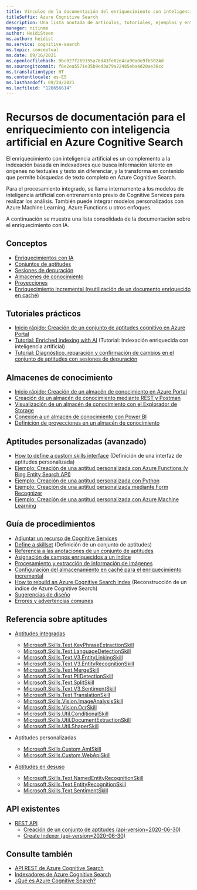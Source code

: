 ```yaml
---
title: Vínculos de la documentación del enriquecimiento con inteligencia artificial
titleSuffix: Azure Cognitive Search
description: Una lista anotada de artículos, tutoriales, ejemplos y entradas de blog relacionados con cargas de trabajo de enriquecimiento con inteligencia artificial en Azure Cognitive Search.
manager: nitinme
author: HeidiSteen
ms.author: heidist
ms.service: cognitive-search
ms.topic: conceptual
ms.date: 09/16/2021
ms.openlocfilehash: 9bc027f269355a76d43fe02e4ca90a0e9f65024d
ms.sourcegitcommit: f6e2ea5571e35b9ed3a79a22485eba4d20ae36cc
ms.translationtype: HT
ms.contentlocale: es-ES
ms.lasthandoff: 09/24/2021
ms.locfileid: "128656614"
---
```

# <a name="documentation-resources-for-ai-enrichment-in-azure-cognitive-search"></a>Recursos de documentación para el enriquecimiento con inteligencia artificial en Azure Cognitive Search

El enriquecimiento con inteligencia artificial es un complemento a la indexación basada en indexadores que busca información latente en orígenes no textuales y texto sin diferenciar, y la transforma en contenido que permite búsquedas de texto completo en Azure Cognitive Search. 

Para el procesamiento integrado, se llama internamente a los modelos de inteligencia artificial con entrenamiento previo de Cognitive Services para realizar los análisis. También puede integrar modelos personalizados con Azure Machine Learning, Azure Functions u otros enfoques.

A continuación se muestra una lista consolidada de la documentación sobre el enriquecimiento con IA.

## <a name="concepts"></a>Conceptos

+ [Enriquecimientos con IA](cognitive-search-concept-intro.md)
+ [Conjuntos de aptitudes](cognitive-search-working-with-skillsets.md)
+ [Sesiones de depuración](cognitive-search-debug-session.md)
+ [Almacenes de conocimiento](knowledge-store-concept-intro.md)
+ [Proyecciones](knowledge-store-projection-overview.md)
+ [Enriquecimiento incremental (reutilización de un documento enriquecido en caché)](cognitive-search-incremental-indexing-conceptual.md)

## <a name="hands-on-walkthroughs"></a>Tutoriales prácticos

+ [Inicio rápido: Creación de un conjunto de aptitudes cognitivo en Azure Portal](cognitive-search-quickstart-blob.md)
+ [Tutorial: Enriched indexing with AI](cognitive-search-tutorial-blob.md) (Tutorial: Indexación enriquecida con inteligencia artificial)
+ [Tutorial: Diagnóstico, reparación y confirmación de cambios en el conjunto de aptitudes con sesiones de depuración](cognitive-search-tutorial-debug-sessions.md)

## <a name="knowledge-stores"></a>Almacenes de conocimiento

+ [Inicio rápido: Creación de un almacén de conocimiento en Azure Portal](knowledge-store-create-portal.md)
+ [Creación de un almacén de conocimiento mediante REST y Postman](knowledge-store-create-rest.md)
+ [Visualización de un almacén de conocimiento con el Explorador de Storage](knowledge-store-view-storage-explorer.md)
+ [Conexión a un almacén de conocimiento con Power BI](knowledge-store-connect-power-bi.md)
+ [Definición de proyecciones en un almacén de conocimiento](knowledge-store-projections-examples.md)

## <a name="custom-skills-advanced"></a>Aptitudes personalizadas (avanzado)

+ [How to define a custom skills interface](cognitive-search-custom-skill-interface.md) (Definición de una interfaz de aptitudes personalizada)
+ [Ejemplo: Creación de una aptitud personalizada con Azure Functions (y Bing Entity Search API)](cognitive-search-create-custom-skill-example.md)
+ [Ejemplo: Creación de una aptitud personalizada con Python](cognitive-search-custom-skill-python.md)
+ [Ejemplo: Creación de una aptitud personalizada mediante Form Recognizer](cognitive-search-custom-skill-form.md) 
+ [Ejemplo: Creación de una aptitud personalizada con Azure Machine Learning](cognitive-search-tutorial-aml-custom-skill.md) 

## <a name="how-to-guidance"></a>Guía de procedimientos

+ [Adjuntar un recurso de Cognitive Services](cognitive-search-attach-cognitive-services.md)
+ [Define a skillset](cognitive-search-defining-skillset.md) (Definición de un conjunto de aptitudes)
+ [Referencia a las anotaciones de un conjunto de aptitudes](cognitive-search-concept-annotations-syntax.md)
+ [Asignación de campos enriquecidos a un índice](cognitive-search-output-field-mapping.md)
+ [Procesamiento y extracción de información de imágenes](cognitive-search-concept-image-scenarios.md)
+ [Configuración del almacenamiento en caché para el enriquecimiento incremental](search-howto-incremental-index.md)
+ [How to rebuild an Azure Cognitive Search index](search-howto-reindex.md) (Reconstrucción de un índice de Azure Cognitive Search)
+ [Sugerencias de diseño](cognitive-search-concept-troubleshooting.md)
+ [Errores y advertencias comunes](cognitive-search-common-errors-warnings.md)

## <a name="skills-reference"></a>Referencia sobre aptitudes

+ [Aptitudes integradas](cognitive-search-predefined-skills.md)
  + [Microsoft.Skills.Text.KeyPhraseExtractionSkill](cognitive-search-skill-keyphrases.md)
  + [Microsoft.Skills.Text.LanguageDetectionSkill](cognitive-search-skill-language-detection.md)
  + [Microsoft.Skills.Text.V3.EntityLinkingSkill](cognitive-search-skill-entity-linking-v3.md)
  + [Microsoft.Skills.Text.V3.EntityRecognitionSkill](cognitive-search-skill-entity-recognition-v3.md)
  + [Microsoft.Skills.Text.MergeSkill](cognitive-search-skill-textmerger.md)
  + [Microsoft.Skills.Text.PIIDetectionSkill](cognitive-search-skill-pii-detection.md)
  + [Microsoft.Skills.Text.SplitSkill](cognitive-search-skill-textsplit.md)
  + [Microsoft.Skills.Text.V3.SentimentSkill](cognitive-search-skill-sentiment-v3.md)
  + [Microsoft.Skills.Text.TranslationSkill](cognitive-search-skill-text-translation.md)
  + [Microsoft.Skills.Vision.ImageAnalysisSkill](cognitive-search-skill-image-analysis.md)
  + [Microsoft.Skills.Vision.OcrSkill](cognitive-search-skill-ocr.md)
  + [Microsoft.Skills.Util.ConditionalSkill](cognitive-search-skill-conditional.md)
  + [Microsoft.Skills.Util.DocumentExtractionSkill](cognitive-search-skill-document-extraction.md)
  + [Microsoft.Skills.Util.ShaperSkill](cognitive-search-skill-shaper.md)

+ Aptitudes personalizadas
  + [Microsoft.Skills.Custom.AmlSkill](cognitive-search-aml-skill.md)
  + [Microsoft.Skills.Custom.WebApiSkill](cognitive-search-custom-skill-web-api.md)

+ [Aptitudes en desuso](cognitive-search-skill-deprecated.md)
  + [Microsoft.Skills.Text.NamedEntityRecognitionSkill](cognitive-search-skill-named-entity-recognition.md)
  + [Microsoft.Skills.Text.EntityRecognitionSkill](cognitive-search-skill-entity-recognition.md)
  + [Microsoft.Skills.Text.SentimentSkill](cognitive-search-skill-sentiment.md)

## <a name="apis"></a>API existentes

+ [REST API](/rest/api/searchservice/)
  + [Creación de un conjunto de aptitudes (api-version=2020-06-30)](/rest/api/searchservice/create-skillset)
  + [Create Indexer (api-version=2020-06-30)](/rest/api/searchservice/create-indexer)

## <a name="see-also"></a>Consulte también

+ [API REST de Azure Cognitive Search](/rest/api/searchservice/)
+ [Indexadores de Azure Cognitive Search](search-indexer-overview.md)
+ [¿Qué es Azure Cognitive Search?](search-what-is-azure-search.md)